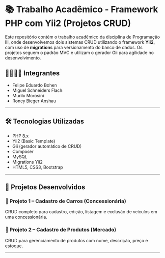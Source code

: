 # 📚 Trabalho Acadêmico - Framework PHP com Yii2 (Projetos CRUD)

Este repositório contém o trabalho acadêmico da disciplina de Programação III, onde desenvolvemos dois sistemas CRUD utilizando o framework **Yii2**, com uso de **migrations** para versionamento do banco de dados. Os projetos seguem o padrão MVC e utilizam o gerador Gii para agilidade no desenvolvimento.

## 👨‍👩‍👧‍👦 Integrantes

- Felipe Eduardo Bohen  
- Miguel Schneiders Flach  
- Murilo Morosini  
- Roney Bieger Anshau  

---

## 🛠 Tecnologias Utilizadas

- PHP 8.x  
- Yii2 (Basic Template)  
- Gii (gerador automático de CRUD)  
- Composer  
- MySQL  
- Migrations Yii2  
- HTML5, CSS3, Bootstrap  

---

## 📁 Projetos Desenvolvidos

### 🚗 Projeto 1 – Cadastro de Carros (Concessionária)
CRUD completo para cadastro, edição, listagem e exclusão de veículos em uma concessionária.

### 🛒 Projeto 2 – Cadastro de Produtos (Mercado)
CRUD para gerenciamento de produtos com nome, descrição, preço e estoque.

---

